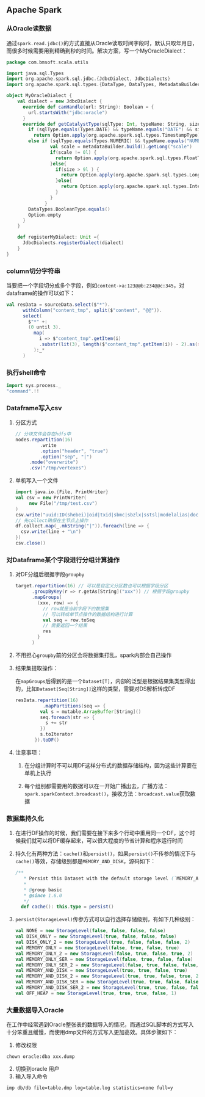## Apache Spark

### 从Oracle读数据

通过`spark.read.jdbc()`的方式直接从Oracle读取时间字段时，默认只取年月日，而很多时候需要用到精确到秒的时间。解决方案，写一个MyOracleDialect：

```scala
package com.bmsoft.scala.utils

import java.sql.Types
import org.apache.spark.sql.jdbc.{JdbcDialect, JdbcDialects}
import org.apache.spark.sql.types.{DataType, DataTypes, MetadataBuilder}

object MyOracleDialect {
    val dialect = new JdbcDialect {
      override def canHandle(url: String): Boolean = {
        url.startsWith("jdbc:oracle")
      }
      override def getCatalystType(sqlType: Int, typeName: String, size: Int, metadataBuilder: MetadataBuilder): Option[DataType] = {
        if (sqlType.equals(Types.DATE) && typeName.equals("DATE") && size == 0)
          return Option.apply(org.apache.spark.sql.types.TimestampType)
        else if (sqlType.equals(Types.NUMERIC) && typeName.equals("NUMBER") ){
                val scale = metadataBuilder.build().getLong("scale")
                if(scale != 0l) {
                  return Option.apply(org.apache.spark.sql.types.FloatType)
                }else{
                  if(size > 9l ) {
                    return Option.apply(org.apache.spark.sql.types.LongType)
                  }else{
                    return Option.apply(org.apache.spark.sql.types.IntegerType)
                  }
                }
              }
        DataTypes.BooleanType.equals()
        Option.empty
      }
    }

    def registerMyDialect: Unit ={
      JdbcDialects.registerDialect(dialect)
    }
}

```

### column切分字符串

当要把一个字段切分成多个字段，例如`content->a:123@@b:234@@c:345`，对dataframe的操作可以如下：

```scala
val resData = sourceData.select($"*").
      withColumn("content_tmp", split($"content", "@@")).
      select(
        $"*" +:
        (0 until 3).
          map(
            i => $"content_tmp".getItem(i)
            .substr(lit(3), length($"content_tmp".getItem(i)) - 2).as(s"C${i+1}")
          ):_*
      )
```

### 执行shell命令

```scala
import sys.process._
"command".!!
```

### Dataframe写入csv

1. 分区方式

   ```scala
   // 分块文件会存在hdfs中
   nodes.repartition(16)
   			.write
   			.option("header", "true")
   			.option("sep", "|")
       	.mode("overwrite")
       	.csv("/tmp/vertexes")
   ```

2. 单机写入一个文件

   ```scala
   import java.io.{File, PrintWriter}
   val csv = new PrintWriter(
   		new File("/tmp/test.csv")
   )
   csv.write("uuid:ID(shebei)|oid|txid|sbmc|sbzlx|sstsl|modelalias|documentname|c1|c2|c3" + "\n")
   // 先collect确保在主节点上操作
   df.collect.map(_.mkString("|")).foreach(line => {
     csv.write(line + "\n")
   })
   csv.close()
   ```


### 对Dataframe某个字段进行分组计算操作

1. 对DF分组后根据字段`groupby`

   ```scala
   target.repartition(16) // 可以是自定义分区数也可以根据字段分区
         .groupByKey(r => r.getAs[String]("xxx")) // 根据字段groupby
         .mapGroups(
           (xxx, row) => {
             // row就是当前字段下的数据集
             // 可以转成单节点操作的数据结构进行计算
             val seq = row.toSeq
             // 需要返回一个结果
             res
           }
         )
   ```

2. 不用担心`groupby`前的分区会将数据集打乱，spark内部会自己操作

3. 结果集提取操作：

   在`mapGroups`后得到的是一个`Dataset[T]`，内部的泛型是根据结果集类型得出的，比如`Dataset[Seq[String]]`这样的类型，需要对DS解析转成DF

   ```scala
   resData.repartition(16)
   			 .mapPartitions(seq => {
            val s = mutable.ArrayBuffer[String]()
            seq.foreach(str => {
              s += str
            })
            s.toIterator
          }).toDF()
   ```

4. 注意事项：

   1) 在分组计算时不可以用DF这样分布式的数据存储结构，因为这些计算要在单机上执行

   2) 每个组别都需要用的数据可以在一开始广播出去，广播方法：`spark.sparkContext.broadcast()`，接收方法：`broadcast.value`获取数据

### 数据集持久化

1. 在进行DF操作的时候，我们需要在接下来多个行动中重用同一个DF，这个时候我们就可以将DF缓存起来，可以很大程度的节省计算和程序运行时间

2. 持久化有两种方法：`cache()`和`persist()`，如果`persist()`不传参的情况下与`cache()`等效，存储级别都是`MEMORY_AND_DISK`，源码如下：

   ```scala
   /**
      * Persist this Dataset with the default storage level (`MEMORY_AND_DISK`).
      *
      * @group basic
      * @since 1.6.0
      */
     def cache(): this.type = persist()
   ```

3. `persist(StorageLevel)`传参方式可以自行选择存储级别，有如下几种级别：

   ```scala
   val NONE = new StorageLevel(false, false, false, false)
   val DISK_ONLY = new StorageLevel(true, false, false, false)
   val DISK_ONLY_2 = new StorageLevel(true, false, false, false, 2)
   val MEMORY_ONLY = new StorageLevel(false, true, false, true)
   val MEMORY_ONLY_2 = new StorageLevel(false, true, false, true, 2)
   val MEMORY_ONLY_SER = new StorageLevel(false, true, false, false)
   val MEMORY_ONLY_SER_2 = new StorageLevel(false, true, false, false, 2)
   val MEMORY_AND_DISK = new StorageLevel(true, true, false, true)
   val MEMORY_AND_DISK_2 = new StorageLevel(true, true, false, true, 2)
   val MEMORY_AND_DISK_SER = new StorageLevel(true, true, false, false)
   val MEMORY_AND_DISK_SER_2 = new StorageLevel(true, true, false, false, 2)
   val OFF_HEAP = new StorageLevel(true, true, true, false, 1)
   ```


### 大量数据导入Oracle

在工作中经常遇到Oracle整张表的数据导入的情况，而通过SQL脚本的方式写入十分笨重且缓慢，而使用dmp文件的方式写入更加高效。具体步骤如下：

1. 修改权限
```
chown oracle:dba xxx.dump
```
2. 切换到oracle 用户
3. 输入导入命令
```
imp db/db file=table.dmp log=table.log statistics=none full=y
```

